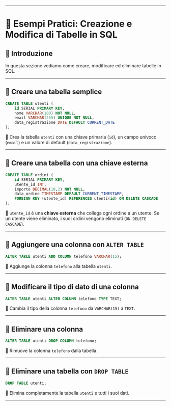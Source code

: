 
---


# 📌 Esempi Pratici: Creazione e Modifica di Tabelle in SQL

## 🔎 Introduzione
In questa sezione vediamo come creare, modificare ed eliminare tabelle in SQL.

---

## 🎯 Creare una tabella semplice
```sql
CREATE TABLE utenti (
    id SERIAL PRIMARY KEY,
    nome VARCHAR(100) NOT NULL,
    email VARCHAR(255) UNIQUE NOT NULL,
    data_registrazione DATE DEFAULT CURRENT_DATE
);
````

📌 Crea la tabella `utenti` con una chiave primaria (`id`), un campo univoco (`email`) e un valore di default (`data_registrazione`).

---

## 🎯 Creare una tabella con una chiave esterna

```sql
CREATE TABLE ordini (
    id SERIAL PRIMARY KEY,
    utente_id INT,
    importo DECIMAL(10,2) NOT NULL,
    data_ordine TIMESTAMP DEFAULT CURRENT_TIMESTAMP,
    FOREIGN KEY (utente_id) REFERENCES utenti(id) ON DELETE CASCADE
);
```

📌 `utente_id` è una **chiave esterna** che collega ogni ordine a un utente. Se un utente viene eliminato, i suoi ordini vengono eliminati (`ON DELETE CASCADE`).

---

## 🎯 Aggiungere una colonna con `ALTER TABLE`

```sql
ALTER TABLE utenti ADD COLUMN telefono VARCHAR(15);
```

📌 Aggiunge la colonna `telefono` alla tabella `utenti`.

---

## 🎯 Modificare il tipo di dato di una colonna

```sql
ALTER TABLE utenti ALTER COLUMN telefono TYPE TEXT;
```

📌 Cambia il tipo della colonna `telefono` da `VARCHAR(15)` a `TEXT`.

---

## 🎯 Eliminare una colonna

```sql
ALTER TABLE utenti DROP COLUMN telefono;
```

📌 Rimuove la colonna `telefono` dalla tabella.

---

## 🎯 Eliminare una tabella con `DROP TABLE`

```sql
DROP TABLE utenti;
```

📌 Elimina completamente la tabella `utenti` e tutti i suoi dati.

---

